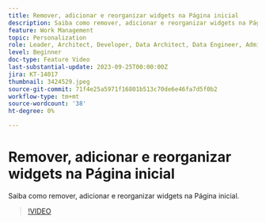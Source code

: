 ```yaml
---
title: Remover, adicionar e reorganizar widgets na Página inicial
description: Saiba como remover, adicionar e reorganizar widgets na Página inicial.
feature: Work Management
topic: Personalization
role: Leader, Architect, Developer, Data Architect, Data Engineer, Admin, User
level: Beginner
doc-type: Feature Video
last-substantial-update: 2023-09-25T00:00:00Z
jira: KT-14017
thumbnail: 3424529.jpeg
source-git-commit: 71f4e25a5971f16801b513c70de6e46fa7d5f0b2
workflow-type: tm+mt
source-wordcount: '38'
ht-degree: 0%

---
```



# Remover, adicionar e reorganizar widgets na Página inicial

Saiba como remover, adicionar e reorganizar widgets na Página inicial.

>[!VIDEO](https://video.tv.adobe.com/v/3424529/?learn=on)
